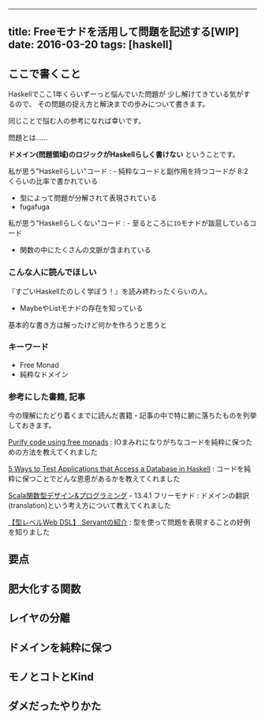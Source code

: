 ------------------
title: Freeモナドを活用して問題を記述する[WIP]
date: 2016-03-20
tags: [haskell]
------------------

## ここで書くこと

Haskellでここ1年くらいずーっと悩んでいた問題が
少し解けてきている気がするので、
その問題の捉え方と解決までの歩みについて書きます。

同じことで悩む人の参考になれば幸いです。

問題とは……

**ドメイン(問題領域)のロジックがHaskellらしく書けない** ということです。

私が思う"Haskellらしい"コード
: - 純粋なコードと副作用を持つコードが 8:2 くらいの比率で書かれている
- 型によって問題が分解されて表現されている
- fugafuga

私が思う"Haskellらしくない"コード
: - 至るところに`IO`モナドが跋扈しているコード
- 関数の中にたくさんの文脈が含まれている

### こんな人に読んでほしい

『すごいHaskellたのしく学ぼう！』を読み終わったくらいの人。

- MaybeやListモナドの存在を知っている

基本的な書き方は解ったけど何かを作ろうと思うと

### キーワード

- Free Monad
- 純粋なドメイン

### 参考にした書籍, 記事

今の理解にたどり着くまでに読んだ書籍・記事の中で特に腑に落ちたものを列挙しておきます。

[Purify code using free monads](http://www.haskellforall.com/2012/07/purify-code-using-free-monads.html)
: IOまみれになりがちなコードを純粋に保つための方法を教えてくれました

[5 Ways to Test Applications that Access a Database in Haskell](http://functor.tokyo/blog/2015-11-20-testing-db-access)
: コードを純粋に保つことでどんな恩恵があるかを教えてくれました

[Scala関数型デザイン&プログラミング](http://www.amazon.co.jp/dp/4844337769) - 13.4.1 フリーモナド
: ドメインの翻訳(translation)という考え方について教えてくれました

[【型レベルWeb DSL】 Servantの紹介](http://qiita.com/lotz/items/883b41fa79f060e59efa)
: 型を使って問題を表現することの好例を知りました

## 要点

## 肥大化する関数

## レイヤの分離

## ドメインを純粋に保つ

## モノとコトとKind


## ダメだったやりかた
